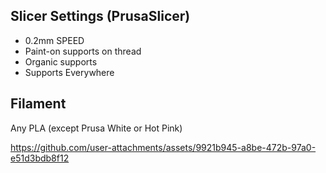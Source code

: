 ## Slicer Settings (PrusaSlicer)
* 0.2mm SPEED
* Paint-on supports on thread
* Organic supports
* Supports Everywhere

## Filament
Any PLA (except Prusa White or Hot Pink)



https://github.com/user-attachments/assets/9921b945-a8be-472b-97a0-e51d3bdb8f12

